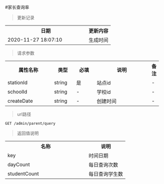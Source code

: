 #家长查询率
>更新记录
<table>
    <tr>
        <th style="width:250px;">日期</th>
        <th>更新内容</th>
    </tr>
    <tr>
        <td>2020-11-27 18:07:10</td>
        <td>生成时间</td>
    </tr>
</table>

>请求参数
<table>
    <tr>
        <th style="width:150px;">属性名称</th>
        <th style="width:60px;">类型</th>
        <th style="width:60px;">必填</th>
        <th style="width:200px;">说明</th>
        <th>备注</th>
    </tr>
    <tr>
        <td>stationId</td>
        <td>string</td>
        <td>是</td>
        <td>站点id</td>
        <td>-</td>
    </tr>
    <tr>
        <td>schoolId</td>
        <td>string</td>
        <td>-</td>
        <td>学校id</td>
        <td>-</td>
    </tr>
    <tr>
        <td>createDate</td>
        <td>string</td>
        <td>-</td>
        <td>创建时间</td>
        <td>-</td>
    </tr>
</table>

>url路径
```
GET /admin/parent/query
```
>返回值说明
<table>
    <tr>
        <th style="width:250px;">名称</th>
        <th>说明</th>
    </tr>
    <tr>
        <td>key</td>
        <td>时间日期</td>
    </tr>
    <tr>
        <td>dayCount</td>
        <td>每日查询次数</td>
    </tr>
    <tr>
        <td>studentCount</td>
        <td>每日查询学生数</td>
    </tr>
</table>

